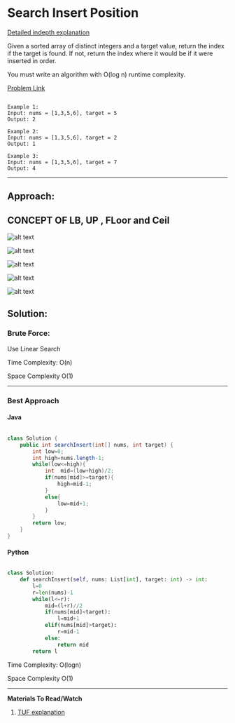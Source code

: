 # Search Insert Position

[Detailed indepth explanation](https://takeuforward.org/arrays/search-insert-position/)

Given a sorted array of distinct integers and a target value, return the index if the target is found. If not, return the index where it would be if it were inserted in order.

You must write an algorithm with O(log n) runtime complexity.

[Problem Link](https://leetcode.com/problems/search-insert-position/description/)

```

Example 1:
Input: nums = [1,3,5,6], target = 5
Output: 2

Example 2:
Input: nums = [1,3,5,6], target = 2
Output: 1

Example 3:
Input: nums = [1,3,5,6], target = 7
Output: 4

```

---

## **Approach**:

## **CONCEPT OF LB, UP , FLoor and Ceil**

![alt text](./Images/LB.png)

![alt text](./Images/LB2.png)

![alt text](./Images/LB3.png)

![alt text](./Images/Floor.png)

![alt text](./Images/Floor2.png)

## **Solution**:

### **Brute Force**:

Use Linear Search

Time Complexity: O(n)

Space Complexity O(1)

---

### **Best Approach**

#### Java

```Java

class Solution {
    public int searchInsert(int[] nums, int target) {
        int low=0;
        int high=nums.length-1;
        while(low<=high){
            int  mid=(low+high)/2;
            if(nums[mid]>=target){
                high=mid-1;
            }
            else{
                low=mid+1;
            }
        }
        return low;
    }
}

```

#### Python

```python

class Solution:
    def searchInsert(self, nums: List[int], target: int) -> int:
        l=0
        r=len(nums)-1
        while(l<=r):
            mid=(l+r)//2
            if(nums[mid]<target):
                l=mid+1
            elif(nums[mid]>target):
                r=mid-1
            else:
                return mid
        return l


```

Time Complexity: O(logn)

Space Complexity O(1)

---

**Materials To Read/Watch**

1. [TUF explanation](https://takeuforward.org/arrays/search-insert-position/)
